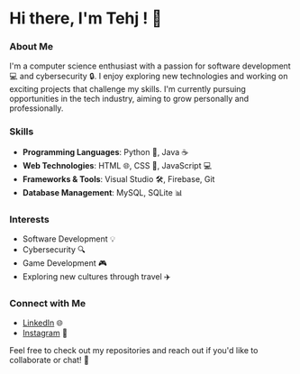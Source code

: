 # Hi there, I'm Tehj ! 👋

### About Me
I'm a computer science enthusiast with a passion for software development 💻 and cybersecurity 🔒. I enjoy exploring new technologies and working on exciting projects that challenge my skills. I'm currently pursuing opportunities in the tech industry, aiming to grow personally and professionally.

### Skills
- **Programming Languages**: Python 🐍, Java ☕
- **Web Technologies**: HTML 🌐, CSS 🎨, JavaScript 💻
- **Frameworks & Tools**: Visual Studio 🛠️, Firebase, Git
- **Database Management**: MySQL, SQLite 📊

### Interests
- Software Development 💡
- Cybersecurity 🔍
- Game Development 🎮
- Exploring new cultures through travel ✈️

### Connect with Me
- [LinkedIn](https://www.linkedin.com/in/tehj-patel-56a5562a2?lipi=urn%3Ali%3Apage%3Ad_flagship3_profile_view_base_contact_details%3Blwav%2B1APTyqLBf9jUhFM8A%3D%3D) 🌐
- [Instagram](https://www.instagram.com/t3hj_p/profilecard/?igsh=N3o0MDhoeHVubHVu) 📸


Feel free to check out my repositories and reach out if you'd like to collaborate or chat! 🤝
